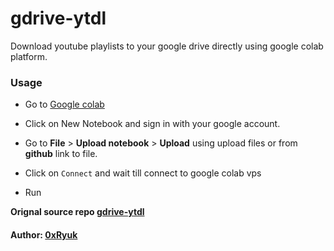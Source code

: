 # gdrive-ytdl

Download youtube playlists to your google drive directly using google colab platform.

### Usage
- Go to [Google colab](https://colab.google/)

- Click on New Notebook and sign in with your google account.

- Go to **File** > **Upload notebook** > **Upload** using upload files or from **github** link to file.

- Click on `Connect` and wait till connect to google colab vps

- Run

**Orignal source repo [gdrive-ytdl](https://github.com/0xRyuk/gdrive-ytdl)**

#### Author: [0xRyuk](https://github.com/0xRyuk)